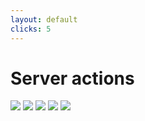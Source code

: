 ```yaml
---
layout: default
clicks: 5
---
```


<h1 class="h1-small">Server actions</h1>


<div class="mt-12">
<img v-click="[1, 2]" class="w-74 mt-28 max-w-none" src="/icons/multi/server-action-initial.svg" />
<img v-click="[2, 3]" class="w-74 mt-28 max-w-none" src="/icons/multi/server-action-add.svg" />
<img v-click="[3, 4]" class="w-80 mt-14 max-w-none" src="/icons/multi/server-action-function-client.svg" />
<img v-click="[4, 5]" class="w-full max-w-none" src="/icons/multi/server-action-rpc.svg" />
<img v-click="5" class="w-full max-w-none" src="/icons/multi/server-action-revalidate.svg" />
</div>

<!-- Server Actions integrate with the Next.js caching and revalidation architecture. When an action is invoked, Next.js can return both the updated UI and new data in a single server roundtrip. -reference: https://nextjs.org/docs/app/building-your-application/data-fetching/server-actions-and-mutations 

There are two ways you can invalidate the Router Cache: In a Server Action: Revalidating data on-demand by path with (revalidatePath) or by cache tag with (revalidateTag) -reference: https://nextjs.org/docs/app/building-your-application/caching


Next.js has an in-memory client-side cache that stores the React Server Component Payload, split by individual route segments, for the duration of a user session. This is called the Router Cache.

Leerob vid https://www.youtube.com/watch?v=dDpZfOQBMaU

the data that can be returned rom the server action can provide ui in one network round trip. Deleting a todo, call revalidate path to update cached data, makes a netork request, in round trip "made mutation in data, have some new ui to show"

-->

<!-- <div class="featured">Pros</div>

- simpler code
    - replace useSWR calls with direct calls to fs
[highlight] - fewer round-trips to server 
    - rendered page + stream
    - call function that runs on server via [RPC](https://en.wikipedia.org/wiki/Remote_procedure_call) + invalidate route
- fast FCP
   - loading indication (even component by component!)
[highlight] - submit form with action that runs on server
[highilght] - no API routes

<div class="featured">Cons</div>

- no interactive JS (popover)
- no indication when waiting for new data after submit

Can't take care of the last two without client components
but these client components won't increase network calls (??)



<Heading>Server actions</Heading>

"This approach provides a seamless Remote Procedure Call (RPC) experience between the client and the server. Instead of writing a separate API route to communicate with the server, you can directly call Server Actions from your Client Components."
"Server Actions in Next.js mean you can both mutate the cache and update the React tree in the same roundtrip request to the server—all while maintaining client cache integrity through navigation."
https://vercel.com/blog/understanding-react-server-components

*** what exactly is the advantage of server actions? Doesn't really save on network calls...
- Server Components support progressive enhancement by default, meaning the form will be submitted even if JavaScript hasn't loaded yet or is disabled.
- Server Actions integrate with the Next.js caching and revalidation architecture. When an action is invoked, Next.js can return both the updated UI and new data in a single server roundtrip.
- Server Actions are functions. This means they can be reused anywhere in your application.
- a convenient way to mutate data without having to create an API. 
- type safety, they are progressively enhanced: they work without JavaScript.
- That doesn't mean a function somehow gets serialized and sent over the wire, instead the client will get a URL string to that function and the client can use it to send a request to the server using RPC. This is handled for you automatically and all you have to do is include 'use server', import your server action or pass it as a prop, and just use it. You never see this URL string, but that's how it works under the hood. 
    - RPC = 
    - called on client, runs on server

- my conclusion: biggest benefit is developer experience
    - no need to write a route handler
    - can use typescript more easily


"functions that you define in an RSC on the server side that you can then pass across the server/client boundary. When a user interacts with your app on the client side, they can directly call Server Actions which will be executed securely on the server side."



Progressive enhancement is a strategy in web design that puts emphasis on web content first, allowing everyone to access the basic content and functionality of a web page, whilst users with additional browser features or faster Internet access receive the enhanced version instead.
https://developer.mozilla.org/en-US/docs/Glossary/Progressive_Enhancement -->